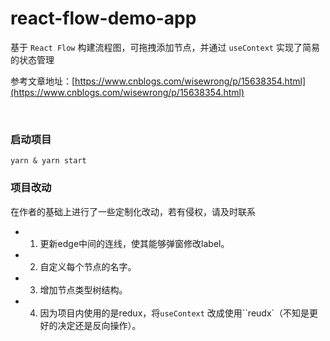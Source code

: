 # react-flow-demo-app

基于 `React Flow` 构建流程图，可拖拽添加节点，并通过 `useContext` 实现了简易的状态管理

参考文章地址：[https://www.cnblogs.com/wisewrong/p/15638354.html](https://www.cnblogs.com/wisewrong/p/15638354.html)

<br />

### 启动项目

```
yarn & yarn start
```

### 项目改动
在作者的基础上进行了一些定制化改动，若有侵权，请及时联系

- 1.  更新edge中间的连线，使其能够弹窗修改label。
- 2. 自定义每个节点的名字。
- 3. 增加节点类型树结构。
- 4. 因为项目内使用的是redux，将`useContext` 改成使用``reudx`（不知是更好的决定还是反向操作）。